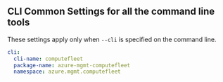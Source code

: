 ## CLI Common Settings for all the command line tools

These settings apply only when `--cli` is specified on the command line.

``` yaml $(cli)
cli:
  cli-name: computefleet
  package-name: azure-mgmt-computefleet
  namespace: azure.mgmt.computefleet
 
```